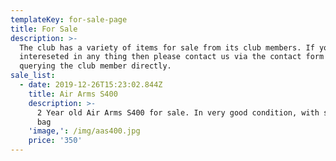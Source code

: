 ```yaml
---
templateKey: for-sale-page
title: For Sale
description: >-
  The club has a variety of items for sale from its club members. If you are
  intereseted in any thing then please contact us via the contact form or by
  querying the club member directly.
sale_list:
  - date: 2019-12-26T15:23:02.844Z
    title: Air Arms S400
    description: >-
      2 Year old Air Arms S400 for sale. In very good condition, with scope and
      bag
    'image,': /img/aas400.jpg
    price: '350'
---
```


